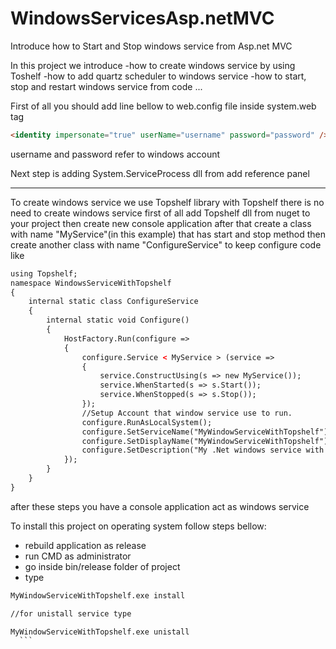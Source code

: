 # WindowsServicesAsp.netMVC
Introduce how to Start and Stop windows service from Asp.net MVC

In this project we introduce 
-how to create windows service by using Toshelf
-how to add quartz scheduler to windows service
-how to start, stop and restart windows service from code
...

First of all you should add line bellow to web.config file inside system.web tag
```html
<identity impersonate="true" userName="username" password="password" />"
```
username and password refer to windows account

Next step is adding System.ServiceProcess dll from add reference panel

-----------------
To create windows service we use Topshelf library 
with Topshelf there is no need to create windows service
first of all add Topshelf dll from nuget to your project
then create new console application
after that create a class with name "MyService"(in this example) that has start and stop method
then create another class with name "ConfigureService" to keep configure code like 
```html
using Topshelf;  
namespace WindowsServiceWithTopshelf  
{  
    internal static class ConfigureService  
    {  
        internal static void Configure()  
        {  
            HostFactory.Run(configure =>  
            {  
                configure.Service < MyService > (service =>  
                {  
                    service.ConstructUsing(s => new MyService());  
                    service.WhenStarted(s => s.Start());  
                    service.WhenStopped(s => s.Stop());  
                });  
                //Setup Account that window service use to run.  
                configure.RunAsLocalSystem();  
                configure.SetServiceName("MyWindowServiceWithTopshelf");  
                configure.SetDisplayName("MyWindowServiceWithTopshelf");  
                configure.SetDescription("My .Net windows service with Topshelf");  
            });  
        }  
    }  
}  
  ```
  
  after these steps you have a console application act as windows service
  
  To install this project on operating system follow steps bellow:
  - rebuild application as release
  - run CMD as administrator
  - go inside bin/release folder of project
  - type 
  ```html
  MyWindowServiceWithTopshelf.exe install

  //for unistall service type 

  MyWindowServiceWithTopshelf.exe unistall
    ```
  

